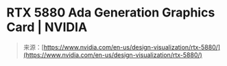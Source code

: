 <!--yml
category: 未分类
date: 2024-05-27 14:35:19
-->

# RTX 5880 Ada Generation Graphics Card | NVIDIA

> 来源：[https://www.nvidia.com/en-us/design-visualization/rtx-5880/](https://www.nvidia.com/en-us/design-visualization/rtx-5880/)